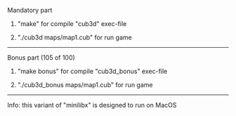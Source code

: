 Mandatory part

1) "make" for compile "cub3d" exec-file

2) "./cub3d maps/map1.cub" for run game

-----------------------

Bonus part (105 of 100)

1) "make bonus" for compile "cub3d_bonus" exec-file

2) "./cub3d_bonus maps/map1.cub" for run game

-----------------------

Info: this variant of "minilibx" is designed to run on MacOS
